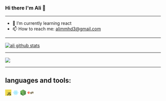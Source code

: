 ### Hi there I'm Ali 👋

<hr>


- 🌱 I’m currently learning react
- 📫 How to reach me: alimmhd3@gmail.com
<hr>

<a href="https://github.com/alimuhammadiiii">
  <img align="center" src="https://github-readme-stats.anuraghazra1.vercel.app/api?username=alimuhammadiiii&show_icons=true&include_all_commits=true&theme=dark" alt="ali github stats" />
</a>
<hr>
<a href="https://github.com/alimuhammadiiii/github-readme-stats">
  <img align="center" src="https://github-readme-stats.anuraghazra1.vercel.app/api/top-langs/?username=alimuhammadiiii&layout=compact&theme=dark" />
</a>
<hr>
<h2>languages and tools:</h2> 

<code><img height="20" src="https://raw.githubusercontent.com/github/explore/80688e429a7d4ef2fca1e82350fe8e3517d3494d/topics/javascript/javascript.png"></code>
<code><img height="20" src="https://raw.githubusercontent.com/github/explore/80688e429a7d4ef2fca1e82350fe8e3517d3494d/topics/react/react.png"></code>
<code><img height="20" src="https://raw.githubusercontent.com/github/explore/80688e429a7d4ef2fca1e82350fe8e3517d3494d/topics/nodejs/nodejs.png"></code>
<code><img height="20" src="https://raw.githubusercontent.com/github/explore/80688e429a7d4ef2fca1e82350fe8e3517d3494d/topics/git/git.png"></code>



